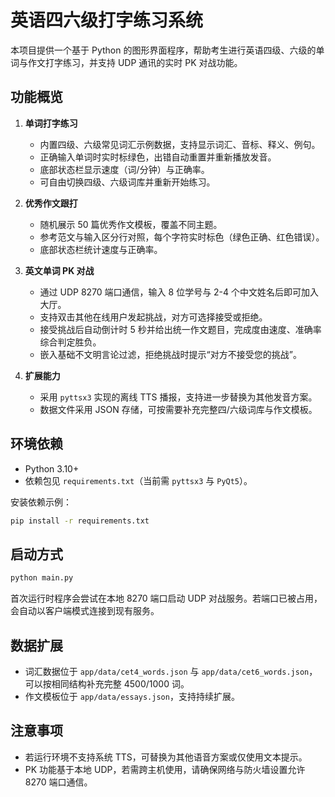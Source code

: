 # 英语四六级打字练习系统

本项目提供一个基于 Python 的图形界面程序，帮助考生进行英语四级、六级的单词与作文打字练习，并支持 UDP 通讯的实时 PK 对战功能。

## 功能概览

1. **单词打字练习**
   - 内置四级、六级常见词汇示例数据，支持显示词汇、音标、释义、例句。
   - 正确输入单词时实时标绿色，出错自动重置并重新播放发音。
   - 底部状态栏显示速度（词/分钟）与正确率。
   - 可自由切换四级、六级词库并重新开始练习。

2. **优秀作文跟打**
   - 随机展示 50 篇优秀作文模板，覆盖不同主题。
   - 参考范文与输入区分行对照，每个字符实时标色（绿色正确、红色错误）。
   - 底部状态栏统计速度与正确率。

3. **英文单词 PK 对战**
   - 通过 UDP 8270 端口通信，输入 8 位学号与 2-4 个中文姓名后即可加入大厅。
   - 支持双击其他在线用户发起挑战，对方可选择接受或拒绝。
   - 接受挑战后自动倒计时 5 秒并给出统一作文题目，完成度由速度、准确率综合判定胜负。
   - 嵌入基础不文明言论过滤，拒绝挑战时提示“对方不接受您的挑战”。

4. **扩展能力**
   - 采用 `pyttsx3` 实现的离线 TTS 播报，支持进一步替换为其他发音方案。
   - 数据文件采用 JSON 存储，可按需要补充完整四/六级词库与作文模板。

## 环境依赖

- Python 3.10+
- 依赖包见 `requirements.txt`（当前需 `pyttsx3` 与 `PyQt5`）。

安装依赖示例：

```bash
pip install -r requirements.txt
```

## 启动方式

```bash
python main.py
```

首次运行时程序会尝试在本地 8270 端口启动 UDP 对战服务。若端口已被占用，会自动以客户端模式连接到现有服务。

## 数据扩展

- 词汇数据位于 `app/data/cet4_words.json` 与 `app/data/cet6_words.json`，可以按相同结构补充完整 4500/1000 词。
- 作文模板位于 `app/data/essays.json`，支持持续扩展。

## 注意事项

- 若运行环境不支持系统 TTS，可替换为其他语音方案或仅使用文本提示。
- PK 功能基于本地 UDP，若需跨主机使用，请确保网络与防火墙设置允许 8270 端口通信。
